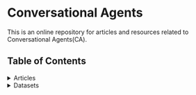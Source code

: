 # Conversational Agents
This is an online repository for articles and resources related to Conversational Agents(CA).

## Table of Contents

<details>
<summary>Articles</summary>
 
+ <details>
  <summary>Foundamentals</summary>
  Resources about the foundamental and background knowledge
  </details> 

+ <details>
  <summary>Task-Oriented CAs</summary>
  Resources on the Task-oriented approach towards CA (aka. chatbots)
  </details> 
  
+ <details>
  <summary>Data-Driven CAs</summary>
  Resources on the Data-driven approach towards CA (aka. chitchat)
  </details> 
  
+ <details>
  <summary>Filling the gap</summary>
  Resources on recent attempts to fill the gap between the two aforementioned approaches 
  </details> 
  
</details>


<details>
<summary>Datasets</summary>
</details>
